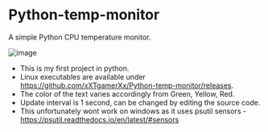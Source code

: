 # Python-temp-monitor
A simple Python CPU temperature monitor.

![image](https://user-images.githubusercontent.com/72494265/120891731-bfdeb580-c627-11eb-9a77-fce3f8905c7c.png)

- This is my first project in python.
- Linux executables are available under https://github.com/xXTgamerXx/Python-temp-monitor/releases.
- The color of the text varies accordingly from Green, Yellow, Red.
- Update interval is 1 second, can be changed by editing the source code.
- This unfortunately wont work on windows as it uses psutil sensors - https://psutil.readthedocs.io/en/latest/#sensors
